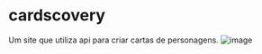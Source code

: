 # cardscovery
Um site que utiliza api para criar cartas de personagens.
![image](https://github.com/lukadsant/cardscovery/assets/68041537/82dafd37-a4e8-4c62-a2aa-7ffe3f0923f4)
